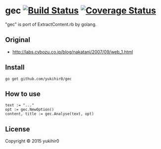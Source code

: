 # gec [![Build Status](https://travis-ci.org/yukihir0/gec.svg?branch=master)](https://travis-ci.org/yukihir0/gec) [![Coverage Status](https://coveralls.io/repos/yukihir0/gec/badge.svg?branch=master&service=github)](https://coveralls.io/github/yukihir0/gec?branch=master)

"gec" is port of ExtractContent.rb by golang.

## Original
- http://labs.cybozu.co.jp/blog/nakatani/2007/09/web_1.html

## Install

```
go get github.com/yukihir0/gec
```

## How to use

```
text := "..."
opt := gec.NewOption()
content, title := gec.Analyse(text, opt)
```

## License

Copyright &copy; 2015 yukihir0
